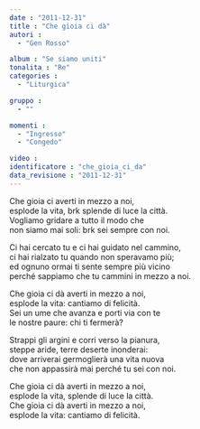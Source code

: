 ```yaml
---
date : "2011-12-31"
title : "Che gioia ci dà"
autori : 
  - "Gen Rosso"

album : "Se siamo uniti"
tonalita : "Re"
categories : 
  - "Liturgica"

gruppo : 
  - ""

momenti : 
  - "Ingresso"
  - "Congedo"

video : 
identificatore : "che_gioia_ci_da"
data_revisione : "2011-12-31"
---
```

  
  
  
  
  
           
        
  
  
  
  
  
Che gioia ci   averti in mezzo a noi,   
esplode la vita, brk splende di luce la città.    
Vogliamo gridare a tutto il modo che   
non siamo mai soli: brk sei sempre  con noi.    
  
  
  
Ci hai cercato tu e ci hai guidato nel cammino,  
ci hai rialzato tu quando non speravamo più;  
ed ognuno ormai ti sente sempre più vicino  
perché sappiamo che tu cammini in mezzo a noi.  
  
  
  
  
Che gioia ci dà averti in mezzo a noi,  
esplode la vita: cantiamo di felicità.  
Sei un ume che avanza e porti via con te  
le nostre paure: chi ti fermerà?  
  
  
  
  
Strappi gli argini e corri verso la pianura,  
steppe aride, terre deserte inonderai:  
dove arriverai germoglierà una vita nuova  
che non appassirà mai perché tu sei con noi.  
  
  
  
  
Che gioia ci dà  averti in mezzo a noi,  
esplode la vita, splende di luce la città.  
Che gioia ci dà averti in mezzo a noi,  
esplode la vita: cantiamo di felicità.  
  
  
  
  
  
